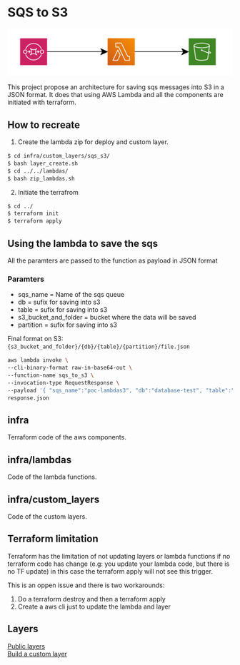 # SQS to S3

<img src=/img/arc.png>

This project propose an architecture for saving sqs messages into S3 in a JSON format. 
It does that using AWS Lambda and all the components are initiated with terraform.

## How to recreate

1. Create the lambda zip for deploy and custom layer.
```bash
$ cd infra/custom_layers/sqs_s3/
$ bash layer_create.sh
$ cd ../../lambdas/
$ bash zip_lambdas.sh
```
2. Initiate the terrafrom
```bash
$ cd ../
$ terraform init
$ terraform apply
```

## Using the lambda to save the sqs
All the paramters are passed to the function as payload in JSON format
### Paramters
* sqs_name = Name of the sqs queue
* db = sufix for saving into s3
* table = sufix for saving into s3
* s3_bucket_and_folder = bucket where the data will be saved
* partition = sufix for saving into s3

Final format on S3:
```{s3_bucket_and_folder}/{db}/{table}/{partition}/file.json```

```bash
aws lambda invoke \
--cli-binary-format raw-in-base64-out \
--function-name sqs_to_s3 \
--invocation-type RequestResponse \
--payload '{ "sqs_name":"poc-lambdas3", "db":"database-test", "table":"tabela_imaginaria", "s3_bucket_and_folder":"s3://test-glue-create-table-terraform-8888/teste_dirr/", "partition":"20-09-2021" }' \
response.json
```
## infra
Terraform code of the aws components.

## infra/lambdas
Code of the lambda functions.

## infra/custom_layers
Code of the custom layers.
## Terraform limitation
Terraform has the limitation of not updating layers or lambda functions if
 no terraform code has change (e.g: you update your lambda code, but there is 
 no TF update) in this case the terraform apply will not see this trigger.

This is an oppen issue and there is two workarounds:
1. Do a terraform destroy and then a terraform apply
2. Create a aws cli just to update the lambda and layer

## Layers
[Public layers](https://github.com/keithrozario/Klayers/tree/master/deployments/python3.8/arns)  
[Build a custom layer](https://stackoverflow.com/questions/46185297/using-numpy-in-aws-lambda)